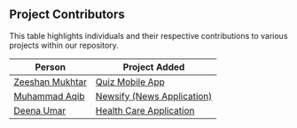 ## Project Contributors

This table highlights individuals and their respective contributions to various projects within our repository.

| Person                              | Project Added                              |
|-------------------------------------|--------------------------------------------|
| [Zeeshan Mukhtar](https://github.com/ZeeshanMukhtar1) | [Quiz Mobile App](./Quiz-Mobile-App/)     |
| [Muhammad Aqib](https://github.com/AqibMalik435)      | [Newsify (News Application)](./Newsify-Aqib/) |
| [Deena Umar](https://github.com/deenaumar)            | [Health Care Application](./Health%20care/) |
